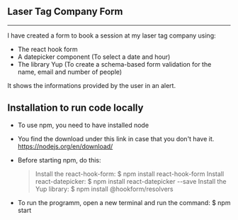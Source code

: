 ## Laser Tag Company Form

---

I have created a form to book a session at my laser tag company using:

- The react hook form
- A datepicker component (To select a date and hour)
- The library Yup (To create a schema-based form validation for the name, email and number of people)

It shows the informations provided by the user in an alert.

## Installation to run code locally

- To use npm, you need to have installed node
- You find the download under this link in case that you don't have it. https://nodejs.org/en/download/

- Before starting npm, do this:

  > Install the react-hook-form: $ npm install react-hook-form
  > Install react-datepicker: $ npm install react-datepicker --save
  > Install the Yup library: $ npm install @hookform/resolvers

- To run the programm, open a new terminal and run the command: $ npm start
